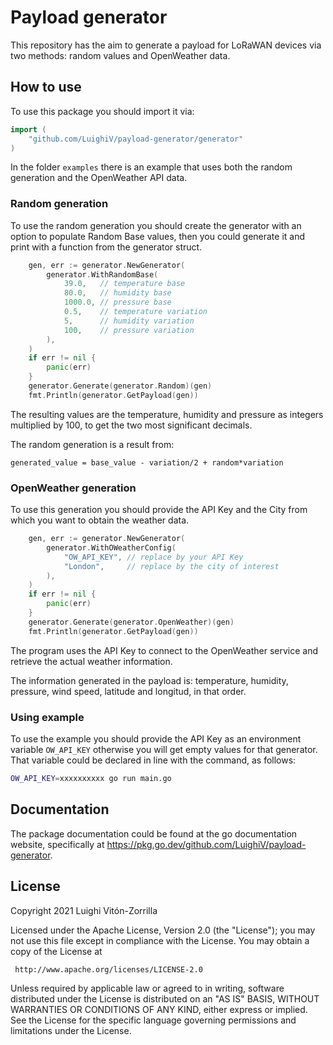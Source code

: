 # Payload generator

This repository has the aim to generate a payload for LoRaWAN devices
via two methods: random values and OpenWeather data.

## How to use

To use this package you should import it via:
```go
import (
	"github.com/LuighiV/payload-generator/generator"
)
```

In the folder `examples` there is an example that uses both the random
generation and the OpenWeather API data.

### Random generation

To use the random generation you should create the generator with an option to
populate Random Base values, then you could generate it and print with a
function from the generator struct.

```go
	gen, err := generator.NewGenerator(
		generator.WithRandomBase(
			39.0, 	// temperature base
			80.0,   // humidity base
			1000.0, // pressure base
			0.5,    // temperature variation
			5,      // humidity variation
			100,    // pressure variation
		),
	)
	if err != nil {
		panic(err)
	}
	generator.Generate(generator.Random)(gen)
	fmt.Println(generator.GetPayload(gen))
```

The resulting values are the temperature, humidity and pressure as integers
multiplied by 100, to get the two most significant decimals.

The random generation is a result from:
```
generated_value = base_value - variation/2 + random*variation
```

### OpenWeather generation

To use this generation you should provide the API Key and the City from which
you want to obtain the weather data.

```go
	gen, err := generator.NewGenerator(
		generator.WithOWeatherConfig(
			"OW_API_KEY", // replace by your API Key
			"London",     // replace by the city of interest
		),
	)
	if err != nil {
		panic(err)
	}
	generator.Generate(generator.OpenWeather)(gen)
	fmt.Println(generator.GetPayload(gen))
```

The program uses the API Key to connect to the OpenWeather service and retrieve
the actual weather information.

The information generated in the payload is: temperature, humidity, pressure, wind speed,
latitude and longitud, in that order.

### Using example

To use the example you should provide the API Key as an environment variable `OW_API_KEY`
otherwise you will get empty values for that generator. That variable could be
declared in line with the command, as follows:

```bash
OW_API_KEY=xxxxxxxxxx go run main.go
```

## Documentation

The package documentation could be found at the go documentation website,
specifically at https://pkg.go.dev/github.com/LuighiV/payload-generator.

## License

Copyright 2021 Luighi Vitón-Zorrilla

Licensed under the Apache License, Version 2.0 (the "License");
you may not use this file except in compliance with the License.
You may obtain a copy of the License at

	 http://www.apache.org/licenses/LICENSE-2.0

Unless required by applicable law or agreed to in writing, software
distributed under the License is distributed on an "AS IS" BASIS,
WITHOUT WARRANTIES OR CONDITIONS OF ANY KIND, either express or implied.
See the License for the specific language governing permissions and
limitations under the License.

